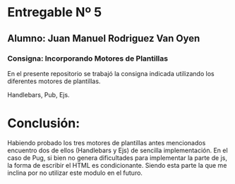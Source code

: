 # Entregable Nº 5
## Alumno: Juan Manuel Rodriguez Van Oyen

### Consigna: Incorporando Motores de Plantillas

En el presente repositorio se trabajó la consigna indicada utilizando los diferentes motores de plantillas.

Handlebars, Pub, Ejs.

# Conclusión:
Habiendo probado los tres motores de plantillas antes mencionados encuentro dos de ellos (Handlebars y Ejs) de sencilla implementación. 
En el caso de Pug, si bien no genera dificultades para implementar la parte de js, la forma de escribir el HTML es condicionante. Siendo esta parte la que me inclina por no utilizar este modulo en el futuro. 